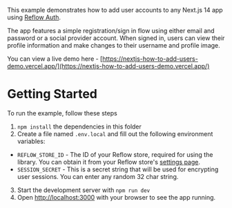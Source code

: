 This example demonstrates how to add user accounts to any Next.js 14 app using [Reflow Auth](https://github.com/Reflow-HQ/libs/tree/master/auth-next).

The app features a simple registration/sign in flow using either email and password or a social provider account. When signed in, users can view their profile information and make changes to their username and profile image.

You can view a live demo here - [https://nextjs-how-to-add-users-demo.vercel.app/](https://nextjs-how-to-add-users-demo.vercel.app/)

# Getting Started

To run the example, follow these steps

1. `npm install` the dependencies in this folder
2. Create a file named `.env.local` and fill out the following environment variables:

- `REFLOW_STORE_ID` - The ID of your Reflow store, required for using the library. You can obtain it from your Reflow store's [settings page](https://reflowhq.com/store/settings).
- `SESSION_SECRET` - This is a secret string that will be used for encrypting user sessions. You can enter any random 32 char string.

3. Start the development server with `npm run dev`
4. Open [http://localhost:3000](http://localhost:3000) with your browser to see the app running.
